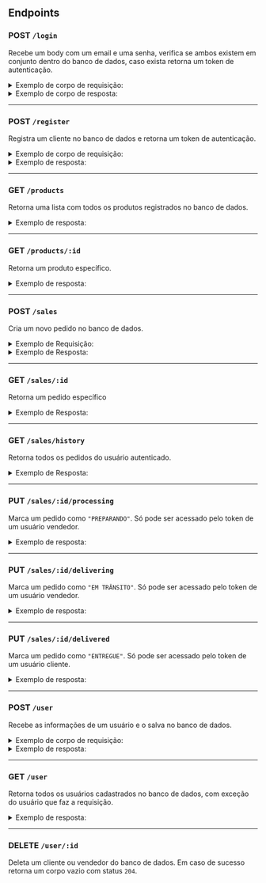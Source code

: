 ## Endpoints

### POST `/login`

Recebe um body com um email e uma senha, verifica se ambos existem em conjunto dentro do banco de dados, caso exista retorna um token de autenticação.

<details>
  <summary>Exemplo de corpo de requisição:</summary>
  
```json
{
  "email": "lewishamilton@gmail.com",
  "password": "123456"
}
```
  
</details>

<details>
  <summary>Exemplo de corpo de resposta:</summary>
  
#### Retorna um status `200`

```json
{
  "token": "eyJhbGciOiJIUzI1NiIsInR5cCI6IkpXVCJ9.eyJwYXlsb2FkIjp7ImlkIjo1LCJkaXNwbGF5TmFtZSI6InVzdWFyaW8gZGUgdGVzdGUiLCJlbWFpbCI6InRlc3RlQGVtYWlsLmNvbSIsImltYWdlIjoibnVsbCJ9LCJpYXQiOjE2MjAyNDQxODcsImV4cCI6MTYyMDY3NjE4N30.Roc4byj6mYakYqd9LTCozU1hd9k_Vw5IWKGL4hcCVG8"
}
```

#### Caso não exista retorna um erro com status `404`

```json
{
  "message": "User not found"
}
```

</details>

<hr/>

### POST `/register`

Registra um cliente no banco de dados e retorna um token de autenticação.

<details>
  <summary>Exemplo de corpo de requisição:</summary>
  
```json
{
  "name": "Brett Wiltshire",
  "email": "brett@email.com",
  "password": "123456"
}
```
  
</details>

<details>
  <summary>Exemplo de resposta:</summary>

#### Retorna um status `201`

```json
{
  "token": "eyJhbGciOiJIUzI1NiIsInR5cCI6IkpXVCJ9.eyJwYXlsb2FkIjp7ImlkIjo1LCJkaXNwbGF5TmFtZSI6InVzdWFyaW8gZGUgdGVzdGUiLCJlbWFpbCI6InRlc3RlQGVtYWlsLmNvbSIsImltYWdlIjoibnVsbCJ9LCJpYXQiOjE2MjAyNDQxODcsImV4cCI6MTYyMDY3NjE4N30.Roc4byj6mYakYqd9LTCozU1hd9k_Vw5IWKGL4hcCVG8"
}
```

#### Caso alguma informação esteja com formato inválido retorna um status `422`

```json
{
  "message": "Error message"
}
```

#### Caso o usuário já exista retorna um status `409`

```json
{
  "message": "User already exists"
}
```

</details>

<hr/>

### GET `/products`

Retorna uma lista com todos os produtos registrados no banco de dados.

<details>
  <summary>Exemplo de resposta:</summary>
  
```json
[
  {
    "id": 1,
    "name": "Skol Lata 250ml",
    "price": 2.20,
    "urlImage": "http://localhost:3001/images/skol_lata_350ml.jpg"
  },
  /* ... */
]
```
  
</details>

<hr/>

### GET `/products/:id`

Retorna um produto específico.

<details>
  <summary>Exemplo de resposta:</summary>
  
```json
{
  "id": 1,
  "name": "Skol Lata 250ml",
  "price": 2.20,
  "urlImage": "http://localhost:3001/images/skol_lata_350ml.jpg"
},
```
  
#### Caso não exista retorna um erro com status `404`

```json
{
  "message": "Product not found"
}
```

</details>

<hr/>

### POST `/sales`

Cria um novo pedido no banco de dados.

<details>
  <summary>Exemplo de Requisição:</summary>
  
```json
{
  "sellerId": 2,
  "totalPrice": 9.70,
  "deliveryAddress": "Av. Marechal Rondon",
  "deliveryNumber": "149",
  "products": [
    {
      "id": 1,
      "quantity": 3
    },
    {
      "id": 2,
      "quantity": 2
    },
    {
      "id": 3,
      "quantity": 1
    }
  ]
}
```

</details>

<details>
  <summary>Exemplo de Resposta:</summary>
  
```json
{
  "id": 1,
  "userId": 3,
  "sellerId": 1,
  "totalPrice": 20,
  "deliveryAddress": "Av. Municipal",
  "deliveryNumber": "1234",
  "saleDate": "2022-11-30T21:36:47.000Z",
  "status": "PENDENTE",
  "products": [
    {
      "id": 1,
      "name": "Skol Lata 250ml",
      "price": 2.2,
      "urlImage": "http://localhost:3001/images/skol_lata_350ml.jpg",
      "quantity": 2
    },
    {
      "id": 3,
      "name": "Antarctica Pilsen 300ml",
      "price": 2.49,
      "urlImage": "http://localhost:3001/images/antarctica_pilsen_300ml.jpg",
      "quantity": 1
    }
  ]
}
```

#### Caso alguma informação esteja com formato inválido retorna um status `422`

```json
{
  "message": "Error message"
}
```

</details>

<hr/>

### GET `/sales/:id`

Retorna um pedido específico

<details>
  <summary>Exemplo de Resposta:</summary>
  
```json
{
  "id": 1,
  "userId": 3,
  "sellerId": 1,
  "totalPrice": 20,
  "deliveryAddress": "Av. Municipal",
  "deliveryNumber": "1234",
  "saleDate": "2022-11-30T21:36:47.000Z",
  "status": "PENDENTE",
  "products": [
    {
      "id": 1,
      "name": "Skol Lata 250ml",
      "price": 2.2,
      "urlImage": "http://localhost:3001/images/skol_lata_350ml.jpg",
      "quantity": 2
    },
    {
      "id": 3,
      "name": "Antarctica Pilsen 300ml",
      "price": 2.49,
      "urlImage": "http://localhost:3001/images/antarctica_pilsen_300ml.jpg",
      "quantity": 1
    }
  ]
}
```

#### Caso não exista retorna um status `404`

```json
{
  "message": "Sale not found"
}
```

</details>

<hr/>

### GET `/sales/history`

Retorna todos os pedidos do usuário autenticado.

<details>
  <summary>Exemplo de Resposta:</summary>
  
```json
[
  {
    "id": 1,
    "userId": 3,
    "sellerId": 2,
    "totalPrice": 10,
    "deliveryAddress": "Av. Marechal Rondon",
    "deliveryNumber": "149",
    "saleDate": "2022-12-01T18:26:00.000Z",
    "status": "PENDENTE"
  },
  /* ... */
]
```

</details>

<hr/>

### PUT `/sales/:id/processing`

Marca um pedido como `"PREPARANDO"`. Só pode ser acessado pelo token de um usuário vendedor.

<details>
  <summary>Exemplo de resposta:</summary>
  
```json
{
  "id": 1,
  "userId": 3,
  "sellerId": 1,
  "totalPrice": 20,
  "deliveryAddress": "Av. Municipal",
  "deliveryNumber": "1234",
  "saleDate": "2022-11-30T21:36:47.000Z",
  "status": "PREPARANDO",
  "products": [
    {
      "id": 1,
      "name": "Skol Lata 250ml",
      "price": 2.2,
      "urlImage": "http://localhost:3001/images/skol_lata_350ml.jpg",
      "quantity": 2
    },
    {
      "id": 3,
      "name": "Antarctica Pilsen 300ml",
      "price": 2.49,
      "urlImage": "http://localhost:3001/images/antarctica_pilsen_300ml.jpg",
      "quantity": 1
    }
  ]
}
```
  
</details>

<hr>

### PUT `/sales/:id/delivering`

Marca um pedido como `"EM TRÂNSITO"`. Só pode ser acessado pelo token de um usuário vendedor.

<details>
  <summary>Exemplo de resposta:</summary>
  
```json
{
  "id": 1,
  "userId": 3,
  "sellerId": 1,
  "totalPrice": 20,
  "deliveryAddress": "Av. Municipal",
  "deliveryNumber": "1234",
  "saleDate": "2022-11-30T21:36:47.000Z",
  "status": "EM TRÂNSITO",
  "products": [
    {
      "id": 1,
      "name": "Skol Lata 250ml",
      "price": 2.2,
      "urlImage": "http://localhost:3001/images/skol_lata_350ml.jpg",
      "quantity": 2
    },
    {
      "id": 3,
      "name": "Antarctica Pilsen 300ml",
      "price": 2.49,
      "urlImage": "http://localhost:3001/images/antarctica_pilsen_300ml.jpg",
      "quantity": 1
    }
  ]
}
```
  
</details>

<hr>

### PUT `/sales/:id/delivered`

Marca um pedido como `"ENTREGUE"`. Só pode ser acessado pelo token de um usuário cliente.

<details>
  <summary>Exemplo de resposta:</summary>
  
```json
{
  "id": 1,
  "userId": 3,
  "sellerId": 1,
  "totalPrice": 20,
  "deliveryAddress": "Av. Municipal",
  "deliveryNumber": "1234",
  "saleDate": "2022-11-30T21:36:47.000Z",
  "status": "ENTREGUE",
  "products": [
    {
      "id": 1,
      "name": "Skol Lata 250ml",
      "price": 2.2,
      "urlImage": "http://localhost:3001/images/skol_lata_350ml.jpg",
      "quantity": 2
    },
    {
      "id": 3,
      "name": "Antarctica Pilsen 300ml",
      "price": 2.49,
      "urlImage": "http://localhost:3001/images/antarctica_pilsen_300ml.jpg",
      "quantity": 1
    }
  ]
}
```
  
</details>

<hr>

### POST `/user`

Recebe as informações de um usuário e o salva no banco de dados.

<details>
  <summary>Exemplo de corpo de requisição:</summary>
  
```ts
{
  "name": "Brett Wiltshire",
  "email": "brett@email.com",
  "password": "123456",
  "role": "customer" | "seller" | "administrator"
}
```
  
</details>

<details>
  <summary>Exemplo de resposta:</summary>
  
```json
{
  "id": 4,
  "name": "Brett Wiltshire",
  "email": "brett@email.com",
  "role": "seller"
}
```

#### Caso o usuário já exista retorna um status `409`

```json
{
  "message": "User already exists"
}
```

</details>

<hr/>

### GET `/user`

Retorna todos os usuários cadastrados no banco de dados, com exceção do usuário que faz a requisição.

<details>
  <summary>Exemplo de resposta:</summary>
  
```json
[
  {
    "id": 4,
    "name": "Brett Wiltshire",
    "email": "brett@email.com",
    "role": "seller"
  },
  /* ... */
]
```

</details>

<hr>

### DELETE `/user/:id`

Deleta um cliente ou vendedor do banco de dados. Em caso de sucesso retorna um corpo vazio com status `204`.
